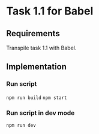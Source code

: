 # Task 1.1 for Babel

## Requirements

Transpile task 1.1 with Babel.

## Implementation

### Run script

`npm run build`
`npm start`

### Run script in dev mode

`npm run dev`
